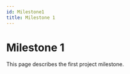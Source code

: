 ```yaml
---
id: Milestone1
title: Milestone 1
---
```


# Milestone 1

This page describes the first project milestone.
